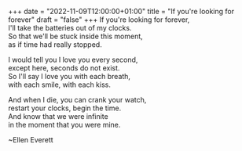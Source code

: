 +++
date = "2022-11-09T12:00:00+01:00"
title = "If you're looking for forever"
draft = "false"
+++
If you're looking for forever,<br/>
I'll take the batteries out of my clocks.<br/>
So that we'll be stuck inside this moment,<br/>
as if time had really stopped.<br/>

I would tell you I love you every second,<br/>
except here, seconds do not exist.<br/>
So I'll say I love you with each breath,<br/>
with each smile, with each kiss.<br/>

And when I die, you can crank your watch,<br/>
restart your clocks, begin the time.<br/>
And know that we were infinite<br/>
in the moment that you were mine.<br/>

~Ellen Everett
